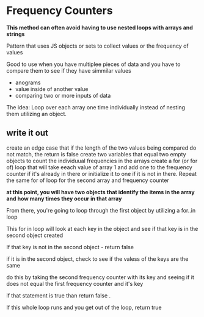 # Frequency Counters

**This method can often avoid having to use nested loops with arrays and strings**

Pattern that uses JS objects or sets to collect values or the frequency of values 

Good to use when you have multiplee pieces of data and you have to compare them to see if they have simmilar values

- anograms 
- value inside of another value
- comparing two or more inputs of data


The idea: 
Loop over each array one time individually instead of nesting them utilizing an object.

## write it out

create an edge case that if the length of the two values being compared do not match, the return is false
create two variables that equal two empty objects to count the individuual frequencies in the arrays
create a for (or for of) loop that will take eeach value of array 1 and add one to the frequency counter if it's already in there
or initialize it to one if it is not in there.
Repeat the same for of loop for the second array and frequency counter 


**at this point, you will have two objects that identify the items in the array and how many times they occur in that array**

From there, you're going to loop through the first object by utilizing a for..in loop 

This for in loop will look at each key in the object and see if that key is in the second object created

  If that key is not in the second object - return false

  if it is in the second object, 
  check to see if the valess of the keys are the same
  
  do this by taking the second frequency counter with its key and seeing if it does not equal the first frequency counter and it's key
  
  if that statement is true than return false .
  
  
If this whole loop runs and you get out of the loop, return true 



